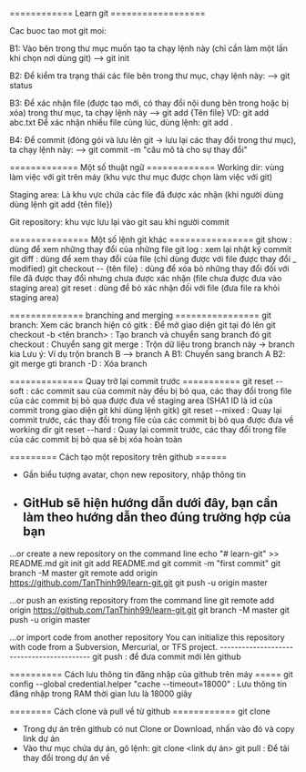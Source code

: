  ============ Learn git ==================

Cac buoc tao mot git moi:

B1: Vào bên trong thư mục muốn tạo ta chạy lệnh này (chỉ cần làm một lần khi chọn nơi dùng git)
--> git init

B2: Để kiểm tra trạng thái các file bên trong thư mục, chạy lệnh này:
--> git status

B3: Để xác nhận file (được tạo mới, có thay đổi nội dung bên trong hoặc bị xóa) trong thư mục, ta chạy lệnh này
--> git add {Tên file}
VD: git add abc.txt
Để xác nhận nhiều file cùng lúc, dùng lệnh: git add .

B4: Để commit (đóng gói và lưu lên git -> lưu lại các thay đổi trong thư mục), ta chạy lệnh này:
--> git commit -m "câu mô tả cho sự thay đổi"

============= Một số thuật ngữ =============
Working dir: vùng làm việc với git trên máy (khu vực thư mục được chọn làm việc với git)

Staging area: Là khu vực chứa các file đã được xác nhận (khi người dùng dùng lệnh git add {tên file})

Git repository: khu vực lưu lại vào git sau khi người commit


=============== Một số lệnh git khác ================
git show   : dùng để xem những thay đổi của những file
git log    : xem lại nhật ký commit
git diff   : dùng để xem thay đổi của file (chỉ dùng được với file được thay đổi _ modified)
git checkout -- {tên file} : dùng để xóa bỏ những thay đổi đối với file đã được thay đổi nhưng chưa được xác nhận (file chưa được đưa vào staging area)
git reset  : dùng để bỏ xác nhận đối với file (đưa file ra khỏi staging area)

============== branching and merging ================
git branch: Xem các branch hiện có
gitk : Để mở giao diện git tại đó lên
git checkout -b <tên branch> : Tạo branch và chuyển sang branch đó
git checkout <branch> : Chuyển sang <branch>
git merge : Trộn dữ liệu trong branch này -> branch kia
	Lưu ý: Ví dụ trộn branch B --> branch A
		B1: Chuyển sang branch A
		B2: git merge <branch B> 
gti branch -D <branch> : Xóa branch

============== Quay trở lại commit trước ===========
git reset --soft <SHA1 ID> : các commit sau của commit này đều bị bỏ qua, các thay đổi trong file của các commit bị bỏ qua được đưa về staging area (SHA1 ID là id của commit trong giao diện git khi dùng lệnh gitk)
git reset --mixed <SHA1 ID> : Quay lại commit trước, các thay đổi trong file của các commit bị bỏ qua được đưa về working dir
git reset --hard <SHA1 ID> : Quay lại commit trước, các thay đổi trong file của các commit bị bỏ qua sẽ bị xóa hoàn toàn

========= Cách tạo một repository trên github ======
- Gần biểu tượng avatar, chọn new repository, nhập thông tin
- GitHub sẽ hiện hướng dẫn dưới đây, bạn cần làm theo hướng dẫn theo đúng trường hợp của bạn
	-----------------------------------------
…or create a new repository on the command line
echo "# learn-git" >> README.md
git init
git add README.md
git commit -m "first commit"
git branch -M master
git remote add origin https://github.com/TanThinh99/learn-git.git
git push -u origin master
                
…or push an existing repository from the command line
git remote add origin https://github.com/TanThinh99/learn-git.git
git branch -M master
git push -u origin master

…or import code from another repository
You can initialize this repository with code from a Subversion, Mercurial, or TFS project.
	------------------------------------------
git push : để đưa commit mới lên github

========== Cách lưu thông tin đăng nhập của github trên máy =====
git config --global credential.helper "cache --timeout=18000" : Lưu thông tin đăng nhập trong RAM thời gian lưu là 18000 giây

======== Cách clone và pull về từ github ============
git clone
- Trong dự án trên github có nut Clone or Download, nhấn vào đó và copy link dự án
- Vào thư mục chứa dự án, gõ lệnh: git clone <link dự án>
git pull : Để tải thay đổi trong dự án về	